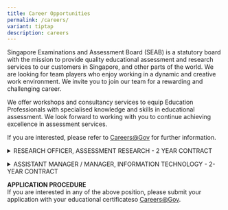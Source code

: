 ```yaml
---
title: Career Opportunities
permalink: /careers/
variant: tiptap
description: careers
---
```

<p>Singapore Examinations and Assessment Board (SEAB) is a statutory board
with the mission to provide quality educational assessment and research
services to our customers in Singapore, and other parts of the world. We
are looking for team players who enjoy working in a dynamic and creative
work environment. We invite you to join our team for a rewarding and challenging
career.</p>
<p>We offer workshops and consultancy services to equip Education Professionals
with specialised knowledge and skills in educational assessment. We look
forward to working with you to continue achieving excellence in assessment
services.</p>
<p>If you are interested, please refer to <a href="https://www.careers.gov.sg/" rel="noopener noreferrer nofollow" target="_blank"><u>Careers@Gov</u></a>&nbsp;for further
information.</p>
<p></p>
<div data-type="detailGroup" class="isomer-accordion isomer-accordion-white">
<details class="isomer-details">
<summary>RESEARCH OFFICER, ASSESSMENT RESEARCH - 2 YEAR CONTRACT</summary>
<div data-type="detailsContent" class="isomer-details-content">
<p></p>
<p><strong>RESPONSIBILITIES</strong>
</p>
<p>Successful applicant will play an active role in conducting research on
educational measurement and assessment issues, as well as in developing
assessment services and products that are transforming for stakeholders.&nbsp;The
key responsibilities include:&nbsp;&nbsp;</p>
<ul data-tight="true" class="tight">
<li>
<p>Conduct research studies which focus on harnessing technology to assess
complex competencies for 21st Century education&nbsp;</p>
</li>
<li>
<p>Apply statistical techniques to support assessment-related analysis</p>
</li>
<li>
<p>Provide project management and consultancy services for assessment projects</p>
</li>
<li>
<p>Develop assessment services and products that are fit for purpose, educationally
sound and positively transforming for stakeholders&nbsp;</p>
<p></p>
</li>
</ul>
<p><strong>&nbsp;</strong>
</p>
<p><strong>REQUIREMENTS</strong>
</p>
<ul data-tight="true" class="tight">
<li>
<p>Trained in Mathematics and/or statistics-related field</p>
</li>
<li>
<p>Experience in the education sector will be an advantage</p>
</li>
<li>
<p>Proficient in the use of statistical analysis software (e.g. STATA, SAS,
RUMM2020, R-Programming)</p>
</li>
<li>
<p>Experience in the use of coding applications (such as Visual Studio) with
C/C#/C++, Visual Basic or Java Programming, will be useful</p>
</li>
<li>
<p>Adaptable, meticulous individual with excellent analytical skills</p>
</li>
<li>
<p>Ability to communicate complex concepts in an applied and practical manner
to obtain buy-in from stakeholder groups</p>
</li>
<li>
<p>Enjoy working in teams, in a dynamic and creative work environment</p>
</li>
</ul>
</div>
</details>
</div>
<p></p>
<div data-type="detailGroup" class="isomer-accordion-group isomer-accordion isomer-accordion-white">
<details class="isomer-details">
<summary>ASSISTANT MANAGER / MANAGER, INFORMATION TECHNOLOGY - 2-YEAR CONTRACT</summary>
<div data-type="detailsContent" class="isomer-details-content">
<p><strong>RESPONSIBILITIES</strong>
</p>
<p>Successful applicant will play an active role in managing IT application
projects, driving and enhancing the SEAB’s digital competencies and capabilities,
providing operational support to end users for IT systems, and ensuring
compliance with IT policies and standards.&nbsp;The key responsibilities
include:&nbsp;&nbsp;</p>
<ul data-tight="true" class="tight">
<li>
<p>Manage IT application projects, including initial requirements gathering,
tendering process management, development supervision, and contract administration
for ongoing operations.</p>
</li>
<li>
<p>Collaborate with users and vendors to enhance systems and services, ensuring
alignment with evolving business needs.</p>
</li>
<li>
<p>Conduct project risk management and develop relevant risk mitigation strategies
in collaboration with users and vendors.</p>
</li>
<li>
<p>Manage and support ongoing operations of systems and services, and conduct
regular reviews to ensure project success.</p>
</li>
<li>
<p>Act as a technical consultant for agency ICT projects, offering advice
on technology trends and standards to meet current and future business
needs.</p>
</li>
<li>
<p>Collaborating with various departments to understand their business needs
and recommending digital solutions to meet those needs effectively and
efficiently.</p>
</li>
<li>
<p>Lead the evaluation, selection, and implementation of new technologies
to enhance operational efficiency and drive innovation.</p>
</li>
<li>
<p>Review existing policies against prevailing IM8 policies regularly and
implement necessary changes to maintain relevance.</p>
</li>
<li>
<p>Lead the formulation and implementation of work processes to ensure compliance
with IM8 policies at SEAB.</p>
</li>
</ul>
<p></p>
<p><strong>REQUIREMENTS</strong>
</p>
<ul data-tight="true" class="tight">
<li>
<p>Degree or Diploma in Computer Science, Information Systems, Information/Infocomm
Technology, Computer or Electronics Engineering, or a related field.</p>
</li>
<li>
<p>Minimum of 8 years of relevant experience as an IT Project Manager, involving
in at least 2 full project development life cycles.</p>
</li>
<li>
<p>Possess a thorough understanding of IT policies, compliance, and regulatory
standards.</p>
</li>
<li>
<p>Familiar with digital transformation initiatives and tools for enhancing
business operations.</p>
</li>
<li>
<p>Possess an adaptable and enterprising personality, with a proactive approach
to acquiring new knowledge and taking calculated risks.</p>
</li>
<li>
<p>Is driven by innovation to deliver tangible business outcomes.</p>
</li>
<li>
<p>Possess strong vendor management and interpersonal skills.</p>
</li>
<li>
<p>Proficient in analytical, conceptualisation, and problem-solving abilities.</p>
</li>
<li>
<p>Possess experience in supporting audits and compliance management.</p>
</li>
<li>
<p>Advantageous to have prior experience in a Public Service agency, with
a good understanding of the Instruction Manual (IM8) for ICT, experience
in audits, and knowledge of government procurement processes and contract
management.</p>
</li>
</ul>
</div>
</details>
</div>
<p></p>
<p><strong>APPLICATION PROCEDURE</strong>
<br>If you are interested in any of the above position, please submit your
application with your educational certificateso&nbsp;<a href="https://www.careers.hrp.gov.sg/sap/bc/ui5_ui5/sap/ZGERCFA004/index.html?search-keyword=seab" rel="noopener noreferrer nofollow" target="_blank"><u>Careers@Gov</u></a>.</p>